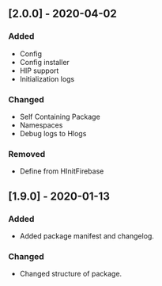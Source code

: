 ## [2.0.0] - 2020-04-02
### Added
- Config
- Config installer
- HIP support
- Initialization logs

### Changed
- Self Containing Package
- Namespaces
- Debug logs to Hlogs

### Removed
- Define from HInitFirebase

## [1.9.0] - 2020-01-13
### Added
- Added package manifest and changelog.

### Changed
- Changed structure of package.